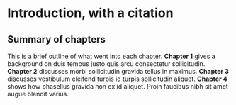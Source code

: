 # Introduction, with a citation

## Summary of chapters

<!-- 
For italic, add one * on either side of the text
For bold, add two * on either side of the text
For bold and italic, add _** on either side of the text
-->

This is a brief outline of what went into each chapter. **Chapter 1** gives a background on duis tempus justo quis arcu consectetur sollicitudin.  **Chapter 2** discusses morbi sollicitudin gravida tellus in maximus.  **Chapter 3** discusses vestibulum eleifend turpis id turpis sollicitudin aliquet.  **Chapter 4** shows how phasellus gravida non ex id aliquet. Proin faucibus nibh sit amet augue blandit varius.


